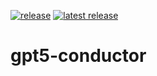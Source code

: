﻿<!-- badges:start -->
[![release](https://github.com/dh1293-hub/gpt5-conductor/actions/workflows/release.yml/badge.svg)](https://github.com/dh1293-hub/gpt5-conductor/actions/workflows/release.yml)
[![latest release](https://img.shields.io/github/v/release/dh1293-hub/gpt5-conductor?display_name=tag&sort=semver)](https://github.com/dh1293-hub/gpt5-conductor/releases/latest)
<!-- badges:end -->
# gpt5-conductor

 

